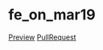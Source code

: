 # fe_on_mar19

 [Preview](https://ovchinnikovs.github.io/ovchinnikovs.githab.io/)
 [PullRequest](https://github.com/ovchinnikovs/ovchinnikovs.githab.io/pull/1/files)